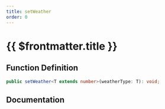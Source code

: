 ```yaml
---
title: setWeather
order: 0
---
```


# {{ $frontmatter.title }}

## Function Definition

```ts
public setWeather<T extends number>(weatherType: T): void;
```

## Documentation

<!--@include: ./parts/setWeather.md-->
